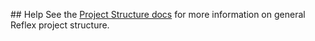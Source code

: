 ## Help 
See the [Project Structure docs](https://reflex.dev/docs/getting-started/project-structure/) for more information on general Reflex project structure.
